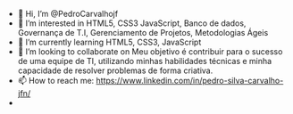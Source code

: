 - 👋 Hi, I’m @PedroCarvalhojf
- 👀 I’m interested in HTML5, CSS3 JavaScript, Banco de dados, Governança de T.I, Gerenciamento de Projetos, Metodologias Ágeis
- 🌱 I’m currently learning HTML5, CSS3, JavaScript
- 💞️ I’m looking to collaborate on Meu objetivo é contribuir para o sucesso de uma equipe de TI, utilizando minhas habilidades técnicas e minha capacidade de resolver problemas de forma criativa.
- 📫 How to reach me: https://www.linkedin.com/in/pedro-silva-carvalho-jfn/
-
<!---
PedroCarvalhojf/PedroCarvalhojf is a ✨ special ✨ repository because its `README.md` (this file) appears on your GitHub profile.
You can click the Preview link to take a look at your changes.
--->
